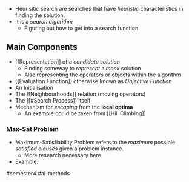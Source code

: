 - Heurisitic search are searches that have *heuristic* characteristics in finding the solution.
- It is a *search algorithm*
	- Figuring out how to get into a search function

## Main Components
- [[Representation]] of  a *candidate solution*
	- Finding someway to *represent* a *mock* solution
	- Also representing the operators or objects within the algorithm
- [[Evaluation Function]] otherwise known as *Objective Function*
- An Initialisation
- The [[Neighbourhoods]] relation (moving operators)
- The [[#Search Process]] itself 
- Mechanism for *escaping* from the **local optima** 
	- An example could be taken from [[Hill Climbing]]


### Max-Sat Problem
- Maximum-Satisfiability Problem refers to the *maximum* possible *satisfied clauses* given a problem instance.
	- More research necessary here 
- Example:

#semester4 #ai-methods 